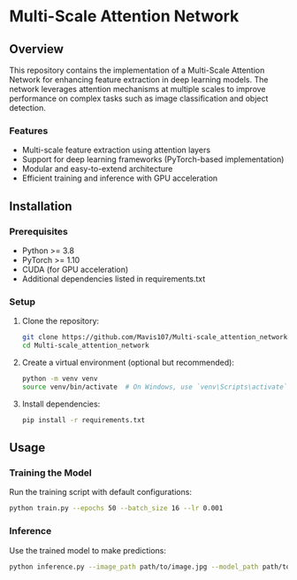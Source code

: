 # Multi-Scale Attention Network

## Overview

This repository contains the implementation of a Multi-Scale Attention Network for enhancing feature extraction in deep learning models. The network leverages attention mechanisms at multiple scales to improve performance on complex tasks such as image classification and object detection.

### Features

- Multi-scale feature extraction using attention layers
- Support for deep learning frameworks (PyTorch-based implementation)
- Modular and easy-to-extend architecture
- Efficient training and inference with GPU acceleration

## Installation

### Prerequisites

- Python >= 3.8
- PyTorch >= 1.10
- CUDA (for GPU acceleration)
- Additional dependencies listed in requirements.txt

### Setup

1. Clone the repository:
    ```bash
    git clone https://github.com/Mavis107/Multi-scale_attention_network.git
    cd Multi-scale_attention_network
    ```

2. Create a virtual environment (optional but recommended):
    ```bash
    python -m venv venv
    source venv/bin/activate  # On Windows, use `venv\Scripts\activate`
    ```

3. Install dependencies:
    ```bash
    pip install -r requirements.txt
    ```

## Usage

### Training the Model

Run the training script with default configurations:
```bash
python train.py --epochs 50 --batch_size 16 --lr 0.001
```

### Inference
Use the trained model to make predictions:
```bash
python inference.py --image_path path/to/image.jpg --model_path path/to/trained_model.pth
```


